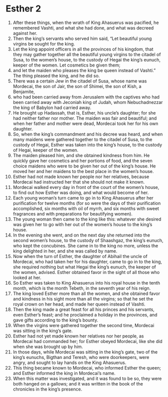 ﻿
# Esther 2
1. After these things, when the wrath of King Ahasuerus was pacified, he remembered Vashti, and what she had done, and what was decreed against her. 
2. Then the king’s servants who served him said, “Let beautiful young virgins be sought for the king. 
3. Let the king appoint officers in all the provinces of his kingdom, that they may gather together all the beautiful young virgins to the citadel of Susa, to the women’s house, to the custody of Hegai the king’s eunuch, keeper of the women. Let cosmetics be given them; 
4. and let the maiden who pleases the king be queen instead of Vashti.” The thing pleased the king, and he did so. 
5. There was a certain Jew in the citadel of Susa, whose name was Mordecai, the son of Jair, the son of Shimei, the son of Kish, a Benjamite, 
6. who had been carried away from Jerusalem with the captives who had been carried away with Jeconiah king of Judah, whom Nebuchadnezzar the king of Babylon had carried away. 
7. He brought up Hadassah, that is, Esther, his uncle’s daughter; for she had neither father nor mother. The maiden was fair and beautiful; and when her father and mother were dead, Mordecai took her for his own daughter. 
8. So, when the king’s commandment and his decree was heard, and when many maidens were gathered together to the citadel of Susa, to the custody of Hegai, Esther was taken into the king’s house, to the custody of Hegai, keeper of the women. 
9. The maiden pleased him, and she obtained kindness from him. He quickly gave her cosmetics and her portions of food, and the seven choice maidens who were to be given her out of the king’s house. He moved her and her maidens to the best place in the women’s house. 
10. Esther had not made known her people nor her relatives, because Mordecai had instructed her that she should not make it known. 
11. Mordecai walked every day in front of the court of the women’s house, to find out how Esther was doing, and what would become of her. 
12. Each young woman’s turn came to go in to King Ahasuerus after her purification for twelve months (for so were the days of their purification accomplished, six months with oil of myrrh, and six months with sweet fragrances and with preparations for beautifying women). 
13. The young woman then came to the king like this: whatever she desired was given her to go with her out of the women’s house to the king’s house. 
14. In the evening she went, and on the next day she returned into the second women’s house, to the custody of Shaashgaz, the king’s eunuch, who kept the concubines. She came in to the king no more, unless the king delighted in her, and she was called by name. 
15. Now when the turn of Esther, the daughter of Abihail the uncle of Mordecai, who had taken her for his daughter, came to go in to the king, she required nothing but what Hegai the king’s eunuch, the keeper of the women, advised. Esther obtained favor in the sight of all those who looked at her. 
16. So Esther was taken to King Ahasuerus into his royal house in the tenth month, which is the month Tebeth, in the seventh year of his reign. 
17. The king loved Esther more than all the women, and she obtained favor and kindness in his sight more than all the virgins; so that he set the royal crown on her head, and made her queen instead of Vashti. 
18. Then the king made a great feast for all his princes and his servants, even Esther’s feast; and he proclaimed a holiday in the provinces, and gave gifts according to the king’s bounty. 
19. When the virgins were gathered together the second time, Mordecai was sitting in the king’s gate. 
20. Esther had not yet made known her relatives nor her people, as Mordecai had commanded her; for Esther obeyed Mordecai, like she did when she was brought up by him. 
21. In those days, while Mordecai was sitting in the king’s gate, two of the king’s eunuchs, Bigthan and Teresh, who were doorkeepers, were angry, and sought to lay hands on the King Ahasuerus. 
22. This thing became known to Mordecai, who informed Esther the queen; and Esther informed the king in Mordecai’s name. 
23. When this matter was investigated, and it was found to be so, they were both hanged on a gallows; and it was written in the book of the chronicles in the king’s presence. 

